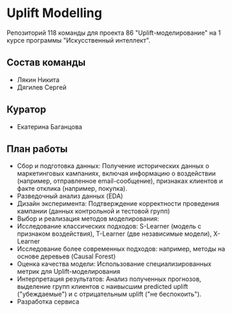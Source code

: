 # Uplift Modelling
Репозиторий 118 команды для проекта 86 "Uplift-моделирование" на 1 курсе программы "Искусственный интеллект".

## Состав команды
- Лякин Никита
- Дягилев Сергей

## Куратор
- Екатерина Баганцова

## План работы
- Сбор и подготовка данных: Получение исторических данных о маркетинговых кампаниях, включая информацию о воздействии (например, отправленное email-сообщение), признаках клиентов и факте отклика (например, покупка).
- Разведочный анализ данных (EDA)
- Дизайн эксперимента: Подтверждение корректности проведения кампании (данных контрольной и тестовой групп)
- Выбор и реализация методов моделирования:
- Исследование классических подходов: S-Learner (модель с признаком воздействия), T-Learner (две независимые модели), X-Learner
- Исследование более современных подходов: например, методы на основе деревьев (Causal Forest)
- Оценка качества модели: Использование специализированных метрик для Uplift-моделирования
- Интерпретация результатов: Анализ полученных прогнозов, выделение групп клиентов с наивысшим predicted uplift ("убеждаемые") и с отрицательным uplift ("не беспокоить").
- Разработка сервиса


